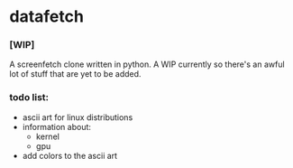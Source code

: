 # datafetch
### [WIP]

A screenfetch clone written in python. A WIP currently so there's an awful lot of stuff that are yet to be added. 

### todo list:

* ascii art for linux distributions
* information about:
  * kernel
  * gpu
* add colors to the ascii art
